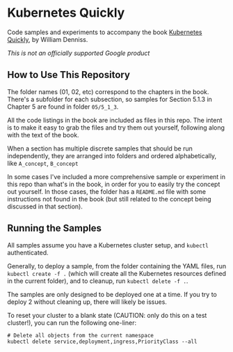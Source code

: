 # Kubernetes Quickly

Code samples and experiments to accompany the book
[Kubernetes Quickly](https://www.manning.com/books/kubernetes-quickly),
by William Denniss.

*This is not an officially supported Google product*

## How to Use This Repository

The folder names (01, 02, etc) correspond to the chapters in the book. There's a subfolder for each
subsection, so samples for Section 5.1.3 in Chapter 5 are found in folder `05/5_1_3`.

All the code listings in the book are included as files in this repo. The intent is to make it
easy to grab the files and try them out yourself, following along with the text of the book.

When a section has multiple discrete samples that should be run independently, they are arranged
into folders and ordered alphabetically, like `A_concept`, `B_concept`

In some cases I've included a more comprehensive sample or experiment in this repo than what's in
the book, in order for you to easily try the concept out yourself. In those cases, the folder
has a `README.md` file with some instructions not found in the book (but still related to
the concept being discussed in that section).

## Running the Samples

All samples assume you have a Kubernetes cluster setup, and `kubectl` authenticated.

Generally, to deploy a sample, from the folder containing the YAML files, 
run `kubectl create -f .` (which will create all the Kubernetes resources defined in the current
folder), and to cleanup, run `kubectl delete -f .`.

The samples are only designed to be deployed one at a time. If you try to deploy 2 without
cleaning up, there will likely be issues.

To reset your cluster to a blank state (CAUTION: only do this
on a test cluster!), you can run the following one-liner:

```
# Delete all objects from the current namespace
kubectl delete service,deployment,ingress,PriorityClass --all
```


